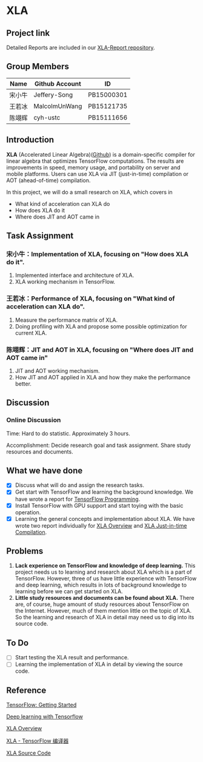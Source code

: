 # XLA

## Project link

Detailed Reports are included in our [XLA-Report repository](https://github.com/TensorflowXLABeginner/XLA-Report).

## Group Members

| Name | Github Account | ID         |
| ---- | -------------- | ---------- |
| 宋小牛  | Jeffery-Song   | PB15000301 |
| 王若冰  | MalcolmUnWang  | PB15121735 |
| 陈翊辉  | cyh-ustc       | PB15111656 |

## Introduction

**XLA** (Accelerated Linear Algebra)([Github](https://github.com/tensorflow/tensorflow/tree/master/tensorflow/compiler)) is a domain-specific compiler for linear algebra that optimizes TensorFlow computations. The results are improvements in speed, memory usage, and portability on server and mobile platforms. Users can use XLA via JIT (just-in-time) compilation or AOT (ahead-of-time) compilation.

In this project, we will do a small research on XLA, which covers in

* What kind of acceleration can XLA do
* How does XLA do it
* Where does JIT and AOT came in

## Task Assignment

### 宋小牛：Implementation of XLA, focusing on "How does XLA do it".

1. Implemented interface and architecture of XLA.
2. XLA working mechanism in TensorFlow.

### 王若冰：Performance of XLA, focusing on "What kind of acceleration can XLA do".

1. Measure the performance matrix of XLA.
2. Doing profiling with XLA and propose some possible optimization for current XLA.

### 陈翊辉：JIT and AOT in XLA, focusing on "Where does JIT and AOT came in"

1. JIT and AOT working mechanism.
2. How JIT and AOT applied in XLA and how they make the performance better.

## Discussion

### Online Discussion 

Time: 				Hard to do statistic. Approximately 3 hours.

Accomplishment:		Decide research goal and task assignment. Share study resources and documents. 

## What we have done

- [x] Discuss what will do and assign the research tasks.
- [x] Get start with TensorFlow and learning the background knowledge. We have wrote a report for [TensorFlow Programming](https://github.com/TensorflowXLABeginner/XLA-Report/blob/master/FirstCommitReports/Accelerated%20Linear%20Algebra%20Intro.md).
- [x] Install TensorFlow with GPU support and start toying with the basic operation.
- [x] Learning the general concepts and implementation about XLA. We have wrote two report individually for [XLA Overview](https://github.com/TensorflowXLABeginner/XLA-Report/blob/master/FirstCommitReports/Accelerated%20Linear%20Algebra%20Intro.md) and [XLA Just-in-time Compilation](https://github.com/TensorflowXLABeginner/XLA-Report/blob/master/FirstCommitReports/xla_Just-in-time%20compilation.md).

## Problems

1. **Lack experience on TensorFlow and knowledge of deep learning.** This project needs us to learning and research about XLA which is a part of TensorFlow. However, three of us have little experience with TensorFlow and deep learning, which results in lots of background knowledge to learning before we can get started on XLA.
2. **Little study resources and documents can be found about XLA.** There are, of course, huge amount of study resources about TensorFlow on the Internet. However, much of them mention little on the topic of XLA. So the learning and research of XLA in detail may need us to dig into its source code.   

## To Do

- [ ] Start testing the XLA result and performance.
- [ ] Learning the implementation of XLA in detail by viewing the source code.

## Reference

[TensorFlow: Getting Started](https://www.tensorflow.org/get_started/)

[Deep learning with Tensorflow](https://www.packtpub.com/mapt/book/big_data_and_business_intelligence/9781786469786/9/ch09lvl1sec82/accelerated-linear-algebra)

[XLA Overview](https://www.tensorflow.org/performance/xla/)

[XLA - TensorFlow 编译器](http://developers.googleblog.cn/2017/03/xla-tensorflow.html)

[XLA Source Code](https://github.com/tensorflow/tensorflow/tree/master/tensorflow/compiler/xla)
